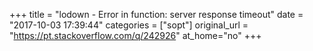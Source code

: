 +++
title = "lodown - Error in function: server response timeout"
date = "2017-10-03 17:39:44"
categories = ["sopt"]
original_url = "https://pt.stackoverflow.com/q/242926"
at_home="no"
+++

